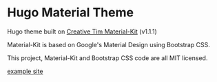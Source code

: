 # Hugo Material Theme

Hugo theme built on [Creative Tim Material-Kit](https://www.creative-tim.com/product/material-kit#) (v1.1.1)

Material-Kit is based on Google's Material Design using Bootstrap CSS.  

This project, Material-Kit and Bootstrap CSS code are all MIT licensed.

[example site](https://cboettig.github.io/hugo-material-theme)

